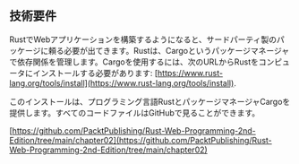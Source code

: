 ## 技術要件

RustでWebアプリケーションを構築するようになると、サードパーティ製のパッケージに頼る必要が出てきます。Rustは、Cargoというパッケージマネージャで依存関係を管理します。Cargoを使用するには、次のURLからRustをコンピュータにインストールする必要があります: [https://www.rust-lang.org/tools/install](https://www.rust-lang.org/tools/install).

このインストールは、プログラミング言語RustとパッケージマネージャCargoを提供します。すべてのコードファイルはGitHubで見ることができます。

[https://github.com/PacktPublishing/Rust-Web-Programming-2nd-Edition/tree/main/chapter02](https://github.com/PacktPublishing/Rust-Web-Programming-2nd-Edition/tree/main/chapter02)
